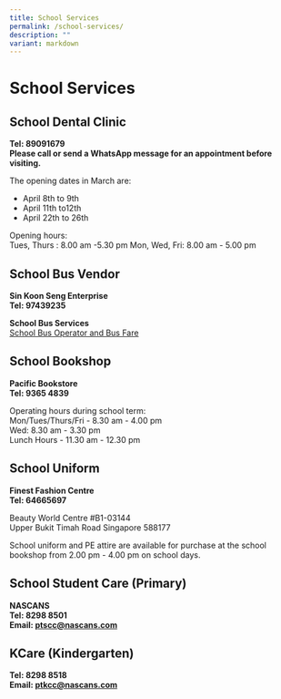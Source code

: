 ```yaml
---
title: School Services
permalink: /school-services/
description: ""
variant: markdown
---
```

# School Services


## School Dental Clinic


**Tel: 89091679**<br>
**Please call or send a WhatsApp message for an appointment before visiting.**

  
The opening dates in March are:

- April 8th to 9th
- April 11th to12th
- April 22th to 26th


Opening hours:<br>
Tues, Thurs : 8.00 am -5.30 pm
Mon, Wed, Fri: 8.00 am - 5.00 pm

## School Bus Vendor


**Sin Koon Seng Enterprise**<br>
**Tel: 97439235**


**School Bus Services**<br>
[School Bus Operator and Bus Fare](/files/School%20Information/School%20Services/2023%20school%20bus%20fare.pdf)

## School Bookshop


**Pacific Bookstore**<br>
**Tel: 9365 4839**

  

Operating hours during school term:<br>
Mon/Tues/Thurs/Fri - 8.30 am - 4.00 pm <br>
Wed: 8.30 am - 3.30 pm <br>
Lunch Hours - 11.30 am - 12.30 pm

## School Uniform 

**Finest Fashion Centre**<br>
**Tel: 64665697**

  

Beauty World Centre #B1-03144&nbsp;<br>
Upper Bukit Timah Road Singapore 588177

  

School uniform and PE attire are available for purchase at the school bookshop from 2.00 pm - 4.00 pm on school days.

## School Student Care (Primary)

**NASCANS**<br>
**Tel: 8298 8501**<br>
**Email: [ptscc@nascans.com](ptscc@nascans.com)**


## KCare (Kindergarten)

**Tel: 8298 8518**<br>
**Email: [ptkcc@nascans.com](ptkcc@nascans.com)**